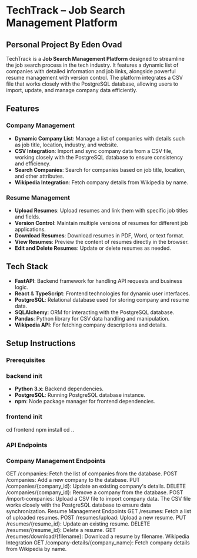 # TechTrack – Job Search Management Platform
## Personal Project By Eden Ovad

TechTrack is a **Job Search Management Platform** designed to streamline the job search process in the tech industry. It features a dynamic list of companies with detailed information and job links, alongside powerful resume management with version control. The platform integrates a CSV file that works closely with the PostgreSQL database, allowing users to import, update, and manage company data efficiently.

## Features

### Company Management
- **Dynamic Company List**: Manage a list of companies with details such as job title, location, industry, and website.
- **CSV Integration**: Import and sync company data from a CSV file, working closely with the PostgreSQL database to ensure consistency and efficiency.
- **Search Companies**: Search for companies based on job title, location, and other attributes.
- **Wikipedia Integration**: Fetch company details from Wikipedia by name.

### Resume Management
- **Upload Resumes**: Upload resumes and link them with specific job titles and fields.
- **Version Control**: Maintain multiple versions of resumes for different job applications.
- **Download Resumes**: Download resumes in PDF, Word, or text format.
- **View Resumes**: Preview the content of resumes directly in the browser.
- **Edit and Delete Resumes**: Update or delete resumes as needed.

## Tech Stack

- **FastAPI**: Backend framework for handling API requests and business logic.
- **React** & **TypeScript**: Frontend technologies for dynamic user interfaces.
- **PostgreSQL**: Relational database used for storing company and resume data.
- **SQLAlchemy**: ORM for interacting with the PostgreSQL database.
- **Pandas**: Python library for CSV data handling and manipulation.
- **Wikipedia API**: For fetching company descriptions and details.

## Setup Instructions

### Prerequisites
### backend init

- **Python 3.x**: Backend dependencies.
- **PostgreSQL**: Running PostgreSQL database instance.
- **npm**: Node package manager for frontend dependencies.

### frontend init
cd frontend
npm install
cd ..

### API Endpoints
### Company Management Endpoints
GET /companies: Fetch the list of companies from the database.
POST /companies: Add a new company to the database.
PUT /companies/{company_id}: Update an existing company's details.
DELETE /companies/{company_id}: Remove a company from the database.
POST /import-companies: Upload a CSV file to import company data. The CSV file works closely with the PostgreSQL database to ensure data synchronization.
Resume Management Endpoints
GET /resumes: Fetch a list of uploaded resumes.
POST /resumes/upload: Upload a new resume.
PUT /resumes/{resume_id}: Update an existing resume.
DELETE /resumes/{resume_id}: Delete a resume.
GET /resumes/download/{filename}: Download a resume by filename.
Wikipedia Integration
GET /company-details/{company_name}: Fetch company details from Wikipedia by name.